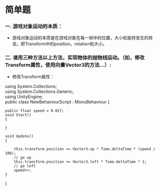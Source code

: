 # 简单题
### 一. 游戏对象运动的本质： ###  
- 游戏对象运动的本质是在游戏对象在每一帧中的位置，大小和旋转发生的转变。即Transform中的position，rotation和大小。  
### 二. 请用三种方法以上方法，实现物体的抛物线运动。（如，修改Transform属性，使用向量Vector3的方法…）: ###  
- 修改Transform属性：  

using System.Collections;  
using System.Collections.Generic;  
using UnityEngine;  
public class NewBehaviourScript : MonoBehaviour
{

    public float speed = 0.01f;
    void Start()
    {
        
    }
    
    void Update()
    {

        this.transform.position += Vector3.up * Time.deltaTime * (speed / 100);
        // go up
        this.transform.position += Vector3.left * Time.deltaTime * 1;
        // go left 
        speed++;
    }
}
